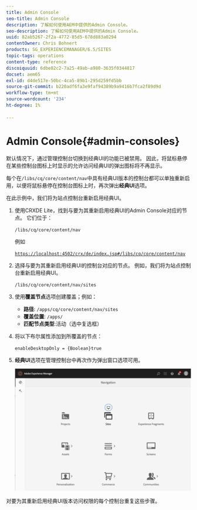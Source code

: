 ```yaml
---
title: Admin Console
seo-title: Admin Console
description: 了解如何使用AEM中提供的Admin Console。
seo-description: 了解如何使用AEM中提供的Admin Console。
uuid: 82ab5267-2f2a-4772-85d5-678d883a0294
contentOwner: Chris Bohnert
products: SG_EXPERIENCEMANAGER/6.5/SITES
topic-tags: operations
content-type: reference
discoiquuid: 6dbe82c2-7a25-49ab-a980-3635f0344817
docset: aem65
exl-id: d4de517e-50bc-4ca5-89b1-295d259fd5bb
source-git-commit: b220adf6fa3e9faf94389b9a9416b7fca2f89d9d
workflow-type: tm+mt
source-wordcount: '234'
ht-degree: 1%

---
```


# Admin Console{#admin-consoles}

默认情况下，通过管理控制台切换到经典UI的功能已被禁用。 因此，将鼠标悬停在某些控制台图标上时显示的允许访问经典UI的弹出图标将不再显示。

每个在`/libs/cq/core/content/nav`中具有经典UI版本的控制台都可以单独重新启用，以便将鼠标悬停在控制台图标上时，再次弹出&#x200B;**经典UI**&#x200B;选项。

在此示例中，我们将为站点控制台重新启用经典UI。

1. 使用CRXDE Lite，找到与要为其重新启用经典UI的Admin Console对应的节点。 它们位于：

   `/libs/cq/core/content/nav`

   例如

   [ `https://localhost:4502/crx/de/index.jsp#/libs/cq/core/content/nav`](https://localhost:4502/crx/de/index.jsp#/libs/cq/core/content/nav)

1. 选择与要为其重新启用经典UI的控制台对应的节点。 例如，我们将为站点控制台重新启用经典UI。

   `/libs/cq/core/content/nav/sites`

1. 使用&#x200B;**覆盖节点**&#x200B;选项创建覆盖；例如：

   * **路径**: `/apps/cq/core/content/nav/sites`
   * **覆盖位置**: `/apps/`
   * **匹配节点类型**:活动（选中复选框）

1. 将以下布尔属性添加到所覆盖的节点：

   `enableDesktopOnly = {Boolean}true`

1. **经典UI**&#x200B;选项在管理控制台中再次作为弹出窗口选项可用。

   ![](assets/syui-01-2019-02-27-15-16-55.png)

对要为其重新启用经典UI版本访问权限的每个控制台重复这些步骤。
